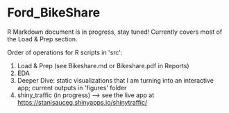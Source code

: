 # Ford_BikeShare

R Markdown document is in progress, stay tuned! Currently covers most of the Load & Prep section.

Order of operations for R scripts in 'src':
1. Load & Prep (see Bikeshare.md or Bikeshare.pdf in Reports)
2. EDA
3. Deeper Dive: static visualizations that I am turning into an interactive app; current outputs in 'figures' folder
4. shiny_traffic (in progress) --> see the live app at https://stanisauceg.shinyapps.io/shinytraffic/
